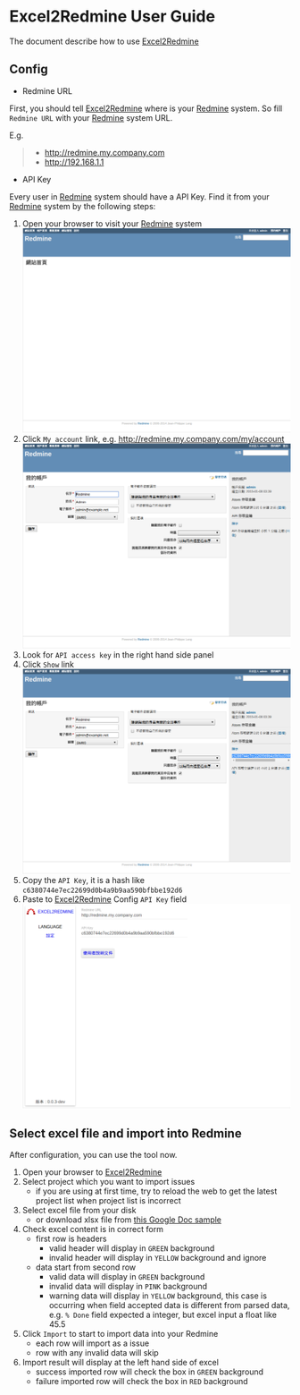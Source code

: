 Excel2Redmine User Guide
========================

[Excel2Redmine]: http://tsaikd.org/Excel2Redmine/
[Redmine]: http://www.redmine.org/

The document describe how to use [Excel2Redmine][]

## Config

* Redmine URL

First, you should tell [Excel2Redmine][] where is your [Redmine][] system.
So fill `Redmine URL` with your [Redmine][] system URL.

E.g.

>* http://redmine.my.company.com
>* http://192.168.1.1

* API Key

Every user in [Redmine][] system should have a API Key.
Find it from your [Redmine][] system by the following steps:

1. Open your browser to visit your [Redmine][] system
	![](userguide_homepage.png)
2. Click `My account` link, e.g. http://redmine.my.company.com/my/account
	![](userguide_myaccount.png)
3. Look for `API access key` in the right hand side panel
4. Click `Show` link
	![](userguide_showkey.png)
5. Copy the `API Key`, it is a hash like `c6380744e7ec22699d0b4a9b9aa590bfbbe192d6`
6. Paste to [Excel2Redmine][] Config `API Key` field
	![](userguide_pastekey.png)

## Select excel file and import into Redmine

After configuration, you can use the tool now.

1. Open your browser to [Excel2Redmine][]
2. Select project which you want to import issues
	* if you are using at first time, try to reload the web to get the latest project list when project list is incorrect
3. Select excel file from your disk
	* or download xlsx file from [this Google Doc sample](https://docs.google.com/spreadsheets/d/1_MWLOIKyQRrqc0kyuWRmSbmpXdv12c5ciAp-N9fdQ7o/edit?usp=sharing)
4. Check excel content is in correct form
	* first row is headers
		* valid header will display in `GREEN` background
		* invalid header will display in `YELLOW` background and ignore
	* data start from second row
		* valid data will display in `GREEN` background
		* invalid data will display in `PINK` background
		* warning data will display in `YELLOW` background, this case is occurring when field accepted data is different from parsed data, e.g. `% Done` field expected a integer, but excel input a float like 45.5
5. Click `Import` to start to import data into your Redmine
	* each row will import as a issue
	* row with any invalid data will skip
6. Import result will display at the left hand side of excel
	* success imported row will check the box in `GREEN` background
	* failure imported row will check the box in `RED` background
